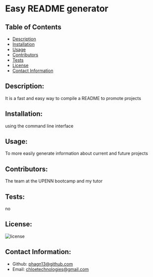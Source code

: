 # Easy README generator
## Table of Contents
- [Description](#description)
- [Installation](#installation)
- [Usage](#usage)
- [Contributors](#contributors)
- [Tests](#tests)
- [License](#license)
- [Contact Information](#contact-information)

## Description:
It is a fast and easy way to compile a README to promote projects
## Installation:
using the command line interface
## Usage:
To more easily generate information about current and future projects
## Contributors:
The team at the UPENN bootcamp and my tutor
## Tests:
no
## License:
![license](https://img.shields.io/badge/license-MIT-blue.svg)
## Contact Information:
- Github: [phagn13@github.com](https://github.com/phagn13@github.com)
- Email: [chloetechnologies@gmail.com](user@email.com)